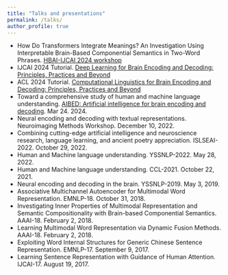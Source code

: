 ```yaml
---
title: "Talks and presentations"
permalink: /talks/
author_profile: true
---
```

- How Do Transformers Integrate Meanings? An Investigation Using Interpretable Brain-Based Componential Semantics in Two-Word Phrases. [HBAI-IJCAI 2024 workshop](https://hbai2024.github.io/)
- IJCAI 2024 Tutorial. [Deep Learning for Brain Encoding and Decoding: Principles, Practices and Beyond](https://ijcai24.org/tutorials/)
- ACL 2024 Tutorial. [Computational Linguistics for Brain Encoding and Decoding: Principles, Practices and Beyond](https://2024.aclweb.org/program/tutorials/)
- Toward a comprehensive study of human and machine language understanding. [AIBED: Artificial intelligence for brain encoding and decoding](https://sites.google.com/view/aibed2024/home). Mar 24. 2024.
- Neural encoding and decoding with textual representations. Neuroimaging Methods Workshop. December 10, 2022.
- Combining cutting-edge artificial intelligence and neuroscience research, language learning, and ancient poetry
appreciation. ISLSEAI-2022. October 29, 2022.
- Human and Machine language understanding. YSSNLP-2022. May 28, 2022.
- Human and Machine language understanding. CCL-2021. October 22, 2021.
- Neural encoding and decoding in the brain. YSSNLP-2019. May 3, 2019.
- Associative Multichannel Autoencoder for Multimodal Word Representation. EMNLP-18. October 31, 2018.
- Investigating Inner Properties of Multimodal Representation and Semantic Compositionality with Brain-based Componential Semantics. AAAI-18. February 2, 2018.
- Learning Multimodal Word Representation via Dynamic Fusion Methods. AAAI-18. February 2, 2018.
- Exploiting Word Internal Structures for Generic Chinese Sentence Representation. EMNLP-17. September 9, 2017.
- Learning Sentence Representation with Guidance of Human Attention. IJCAI-17. August 19, 2017.
